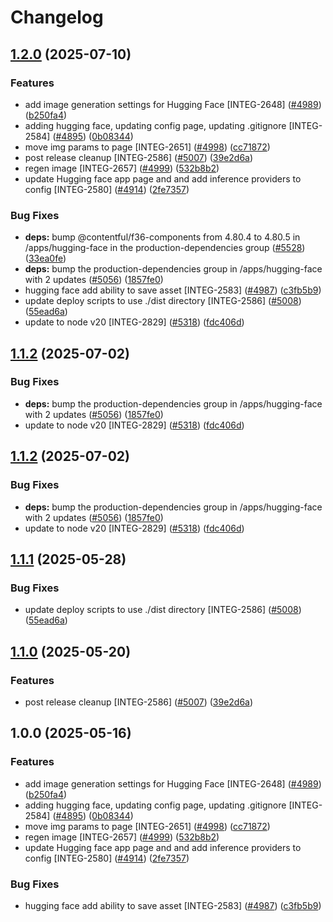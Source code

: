 # Changelog

## [1.2.0](https://github.com/shanonplace/marketplace-partner-apps/compare/hugging-face-v1.1.2...hugging-face-v1.2.0) (2025-07-10)


### Features

* add image generation settings for Hugging Face [INTEG-2648] ([#4989](https://github.com/shanonplace/marketplace-partner-apps/issues/4989)) ([b250fa4](https://github.com/shanonplace/marketplace-partner-apps/commit/b250fa4ca962c944ba0c16a3938afea62a1a8166))
* adding hugging face, updating config page, updating .gitignore [INTEG-2584] ([#4895](https://github.com/shanonplace/marketplace-partner-apps/issues/4895)) ([0b08344](https://github.com/shanonplace/marketplace-partner-apps/commit/0b083445b59bdc7a1cfbbade46d586739262fe84))
* move img params to page [INTEG-2651]  ([#4998](https://github.com/shanonplace/marketplace-partner-apps/issues/4998)) ([cc71872](https://github.com/shanonplace/marketplace-partner-apps/commit/cc71872a151105c158b5d2779de8f58eb6052936))
* post release cleanup [INTEG-2586] ([#5007](https://github.com/shanonplace/marketplace-partner-apps/issues/5007)) ([39e2d6a](https://github.com/shanonplace/marketplace-partner-apps/commit/39e2d6a69db8201fa846fba271ba4dc7eefae0d9))
* regen image [INTEG-2657] ([#4999](https://github.com/shanonplace/marketplace-partner-apps/issues/4999)) ([532b8b2](https://github.com/shanonplace/marketplace-partner-apps/commit/532b8b29b8941165ca182b9cbe4d753adfef23e7))
* update Hugging face app page and and add inference providers to config [INTEG-2580] ([#4914](https://github.com/shanonplace/marketplace-partner-apps/issues/4914)) ([2fe7357](https://github.com/shanonplace/marketplace-partner-apps/commit/2fe7357d164909e70b7987112d782793dfadf6d2))


### Bug Fixes

* **deps:** bump @contentful/f36-components from 4.80.4 to 4.80.5 in /apps/hugging-face in the production-dependencies group ([#5528](https://github.com/shanonplace/marketplace-partner-apps/issues/5528)) ([33ea0fe](https://github.com/shanonplace/marketplace-partner-apps/commit/33ea0fe1126ae1a29c3b06e7abdcf14581fd37b2))
* **deps:** bump the production-dependencies group in /apps/hugging-face with 2 updates ([#5056](https://github.com/shanonplace/marketplace-partner-apps/issues/5056)) ([1857fe0](https://github.com/shanonplace/marketplace-partner-apps/commit/1857fe0bf30190cf4080e0dd8dc1d24eb2db2573))
* hugging face add ability to save asset [INTEG-2583] ([#4987](https://github.com/shanonplace/marketplace-partner-apps/issues/4987)) ([c3fb5b9](https://github.com/shanonplace/marketplace-partner-apps/commit/c3fb5b9634a22c9b477d98418bb213db3fd5cafc))
* update deploy scripts to use ./dist directory [INTEG-2586] ([#5008](https://github.com/shanonplace/marketplace-partner-apps/issues/5008)) ([55ead6a](https://github.com/shanonplace/marketplace-partner-apps/commit/55ead6aefd5d116d3d09a6fad558a736a366b97d))
* update to node v20 [INTEG-2829] ([#5318](https://github.com/shanonplace/marketplace-partner-apps/issues/5318)) ([fdc406d](https://github.com/shanonplace/marketplace-partner-apps/commit/fdc406d9328bc6279abb658dcf5a1bf28795a449))

## [1.1.2](https://github.com/contentful/marketplace-partner-apps/compare/hugging-face-v1.1.1...hugging-face-v1.1.2) (2025-07-02)


### Bug Fixes

* **deps:** bump the production-dependencies group in /apps/hugging-face with 2 updates ([#5056](https://github.com/contentful/marketplace-partner-apps/issues/5056)) ([1857fe0](https://github.com/contentful/marketplace-partner-apps/commit/1857fe0bf30190cf4080e0dd8dc1d24eb2db2573))
* update to node v20 [INTEG-2829] ([#5318](https://github.com/contentful/marketplace-partner-apps/issues/5318)) ([fdc406d](https://github.com/contentful/marketplace-partner-apps/commit/fdc406d9328bc6279abb658dcf5a1bf28795a449))

## [1.1.2](https://github.com/contentful/marketplace-partner-apps/compare/hugging-face-v1.1.1...hugging-face-v1.1.2) (2025-07-02)


### Bug Fixes

* **deps:** bump the production-dependencies group in /apps/hugging-face with 2 updates ([#5056](https://github.com/contentful/marketplace-partner-apps/issues/5056)) ([1857fe0](https://github.com/contentful/marketplace-partner-apps/commit/1857fe0bf30190cf4080e0dd8dc1d24eb2db2573))
* update to node v20 [INTEG-2829] ([#5318](https://github.com/contentful/marketplace-partner-apps/issues/5318)) ([fdc406d](https://github.com/contentful/marketplace-partner-apps/commit/fdc406d9328bc6279abb658dcf5a1bf28795a449))

## [1.1.1](https://github.com/contentful/marketplace-partner-apps/compare/hugging-face-v1.1.0...hugging-face-v1.1.1) (2025-05-28)


### Bug Fixes

* update deploy scripts to use ./dist directory [INTEG-2586] ([#5008](https://github.com/contentful/marketplace-partner-apps/issues/5008)) ([55ead6a](https://github.com/contentful/marketplace-partner-apps/commit/55ead6aefd5d116d3d09a6fad558a736a366b97d))

## [1.1.0](https://github.com/contentful/marketplace-partner-apps/compare/hugging-face-v1.0.0...hugging-face-v1.1.0) (2025-05-20)


### Features

* post release cleanup [INTEG-2586] ([#5007](https://github.com/contentful/marketplace-partner-apps/issues/5007)) ([39e2d6a](https://github.com/contentful/marketplace-partner-apps/commit/39e2d6a69db8201fa846fba271ba4dc7eefae0d9))

## 1.0.0 (2025-05-16)


### Features

* add image generation settings for Hugging Face [INTEG-2648] ([#4989](https://github.com/contentful/marketplace-partner-apps/issues/4989)) ([b250fa4](https://github.com/contentful/marketplace-partner-apps/commit/b250fa4ca962c944ba0c16a3938afea62a1a8166))
* adding hugging face, updating config page, updating .gitignore [INTEG-2584] ([#4895](https://github.com/contentful/marketplace-partner-apps/issues/4895)) ([0b08344](https://github.com/contentful/marketplace-partner-apps/commit/0b083445b59bdc7a1cfbbade46d586739262fe84))
* move img params to page [INTEG-2651]  ([#4998](https://github.com/contentful/marketplace-partner-apps/issues/4998)) ([cc71872](https://github.com/contentful/marketplace-partner-apps/commit/cc71872a151105c158b5d2779de8f58eb6052936))
* regen image [INTEG-2657] ([#4999](https://github.com/contentful/marketplace-partner-apps/issues/4999)) ([532b8b2](https://github.com/contentful/marketplace-partner-apps/commit/532b8b29b8941165ca182b9cbe4d753adfef23e7))
* update Hugging face app page and and add inference providers to config [INTEG-2580] ([#4914](https://github.com/contentful/marketplace-partner-apps/issues/4914)) ([2fe7357](https://github.com/contentful/marketplace-partner-apps/commit/2fe7357d164909e70b7987112d782793dfadf6d2))


### Bug Fixes

* hugging face add ability to save asset [INTEG-2583] ([#4987](https://github.com/contentful/marketplace-partner-apps/issues/4987)) ([c3fb5b9](https://github.com/contentful/marketplace-partner-apps/commit/c3fb5b9634a22c9b477d98418bb213db3fd5cafc))

